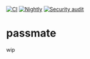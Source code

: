 [![CI](https://github.com/aleury/passmate/actions/workflows/ci.yml/badge.svg)](https://github.com/aleury/passmate/actions/workflows/ci.yml)
[![Nightly](https://github.com/aleury/passmate/actions/workflows/nightly.yml/badge.svg)](https://github.com/aleury/passmate/actions/workflows/nightly.yml)
[![Security audit](https://github.com/aleury/passmate/actions/workflows/audit.yml/badge.svg)](https://github.com/aleury/passmate/actions/workflows/audit.yml)

# passmate
wip
